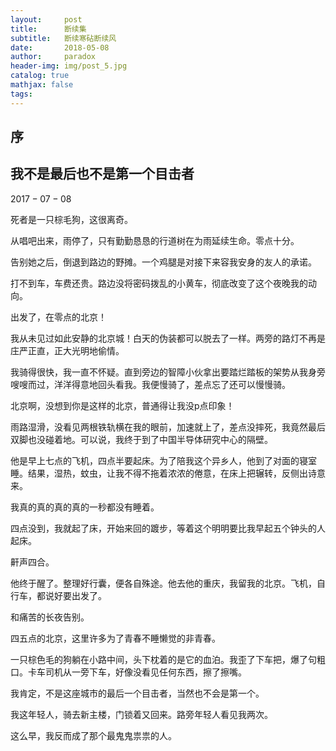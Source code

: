 ```yaml
---
layout:     post
title:      断续集
subtitle:   断续寒砧断续风
date:       2018-05-08
author:     paradox
header-img: img/post_5.jpg
catalog: true
mathjax: false
tags:
---
```


## 序



## 我不是最后也不是第一个目击者

$2017-07-08$

死者是一只棕毛狗，这很离奇。

从唱吧出来，雨停了，只有勤勤恳恳的行道树在为雨延续生命。零点十分。

告别她之后，倒退到路边的野摊。一个鸡腿是对接下来容我安身的友人的承诺。

打不到车，车费还贵。路边没将密码拨乱的小黄车，彻底改变了这个夜晚我的动向。

出发了，在零点的北京！

我从未见过如此安静的北京城！白天的伪装都可以脱去了一样。两旁的路灯不再是庄严正直，正大光明地偷情。

我骑得很快，我一直不怀疑。直到旁边的智障小伙拿出要踏烂踏板的架势从我身旁嗖嗖而过，洋洋得意地回头看我。我便慢骑了，差点忘了还可以慢慢骑。

北京啊，没想到你是这样的北京，普通得让我没p点印象！

雨路湿滑，没看见两根铁轨横在我的眼前，加速就上了，差点没摔死，我竟然最后双脚也没碰着地。可以说，我终于到了中国半导体研究中心的隔壁。

他是早上七点的飞机，四点半要起床。为了陪我这个异乡人，他到了对面的寝室睡。结果，湿热，蚊虫，让我不得不拖着浓浓的倦意，在床上把辗转，反侧出诗意来。

我真的真的真的真的一秒都没有睡着。

四点没到，我就起了床，开始来回的踱步，等着这个明明要比我早起五个钟头的人起床。

鼾声四合。

他终于醒了。整理好行囊，便各自殊途。他去他的重庆，我留我的北京。飞机，自行车，都说好要出发了。

和痛苦的长夜告别。

四五点的北京，这里许多为了青春不睡懒觉的非青春。

一只棕色毛的狗躺在小路中间，头下枕着的是它的血泊。我歪了下车把，爆了句粗口。卡车司机从一旁下车，好像没看见任何东西，擦了擦嘴。

我肯定，不是这座城市的最后一个目击者，当然也不会是第一个。

我这年轻人，骑去新主楼，门锁着又回来。路旁年轻人看见我两次。

这么早，我反而成了那个最鬼鬼祟祟的人。

